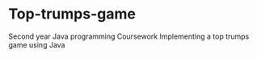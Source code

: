 # Top-trumps-game

Second year Java programming Coursework
Implementing a top trumps game using Java
